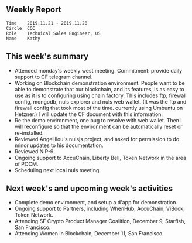 ## Weekly Report
```
Time	2019.11.21 - 2019.11.28
Circle	CCC
Role	Technical Sales Engineer, US
Name	Kathy
```
## This week's summary 
- Attended monday's weekly west meeting. Commitment: provide daily support to CF telegram channel.
- Working on Blockchain demonstration environment.  People want to be able to demonstrate that our blockchain, and its features,  is as easy to use as it is to configuring using chain factory.   This includes ftp, firewall config, mongodb, nuls explorer and nuls web wallet. (It was the ftp and firewall config that took most of the time. currently using Umbuntu on Hetzner.) I will update the CF document with this information.
- Re the demo environment, one bug to resolve with web wallet. Then I will reconfigure so that the environment can be automatically reset or re-installed.  
- Reviewed Angelillou's nulsjs project, and asked for permission to do minor updates to his documentation.
- Reviewed NIP-9.
- Ongoing  support to AccuChain, Liberty Bell, Token Network in the area of POCM. 
- Scheduling next local nuls meeting.  

## Next week's and upcoming week's activities
- Complete demo environment, and setup a d'app for demonstration.
- Ongoing support to Partners, including WhenHub, AccuChain, ViBook, Token Network.    
- Attending SF Crypto Product Manager Coalition, December 9, Starfish, San Francisco.
- Attending Women in Blockchain, December 11, San Francisco.




